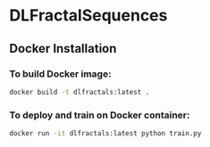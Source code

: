 # DLFractalSequences

## Docker Installation
### To build Docker image:

```sh
docker build -t dlfractals:latest .
```
### To deploy and train on Docker container:
```sh
docker run -it dlfractals:latest python train.py
```
